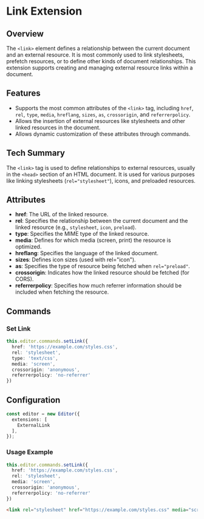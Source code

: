 # Link Extension

## Overview
The `<link>` element defines a relationship between the current document and an external resource. It is most commonly used to link stylesheets, prefetch resources, or to define other kinds of document relationships. This extension supports creating and managing external resource links within a document.

## Features
- Supports the most common attributes of the `<link>` tag, including `href`, `rel`, `type`, `media`, `hreflang`, `sizes`, `as`, `crossorigin`, and `referrerpolicy`.
- Allows the insertion of external resources like stylesheets and other linked resources in the document.
- Allows dynamic customization of these attributes through commands.

## Tech Summary
The `<link>` tag is used to define relationships to external resources, usually in the `<head>` section of an HTML document. It is used for various purposes like linking stylesheets (`rel="stylesheet"`), icons, and preloaded resources.

## Attributes
- **href**: The URL of the linked resource.
- **rel**: Specifies the relationship between the current document and the linked resource (e.g., `stylesheet`, `icon`, `preload`).
- **type**: Specifies the MIME type of the linked resource.
- **media**: Defines for which media (screen, print) the resource is optimized.
- **hreflang**: Specifies the language of the linked document.
- **sizes**: Defines icon sizes (used with rel="icon").
- **as**: Specifies the type of resource being fetched when `rel="preload"`.
- **crossorigin**: Indicates how the linked resource should be fetched (for CORS).
- **referrerpolicy**: Specifies how much referrer information should be included when fetching the resource.

## Commands

### Set Link
```typescript
this.editor.commands.setLink({
  href: 'https://example.com/styles.css',
  rel: 'stylesheet',
  type: 'text/css',
  media: 'screen',
  crossorigin: 'anonymous',
  referrerpolicy: 'no-referrer'
})
```

## Configuration
```typescript
const editor = new Editor({
  extensions: [
    ExternalLink
  ],
});
```

### Usage Example

```typescript
this.editor.commands.setLink({
  href: 'https://example.com/styles.css',
  rel: 'stylesheet',
  media: 'screen',
  crossorigin: 'anonymous',
  referrerpolicy: 'no-referrer'
})
```

```html
<link rel="stylesheet" href="https://example.com/styles.css" media="screen" crossorigin="anonymous" referrerpolicy="no-referrer">
```


